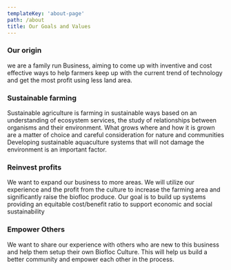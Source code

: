 ```yaml
---
templateKey: 'about-page'
path: /about
title: Our Goals and Values
---
```

### Our origin
we are a family run Business, aiming to come up with inventive and cost effective ways to help farmers keep up with the current trend of technology and get the most profit using less land area.

### Sustainable farming
Sustainable agriculture is farming in sustainable ways based on an understanding of ecosystem services, the study of relationships between organisms and their environment. What grows where and how it is grown are a matter of choice and careful consideration for nature and communities Developing sustainable aquaculture systems that will not damage the environment is an important factor.

### Reinvest profits
We want to expand our business to more areas. We will utilize our experience and the profit from the culture to increase the farming area and significantly raise the biofloc produce. Our goal is to build up systems providing an equitable cost/benefit ratio to support economic and social sustainability

### Empower Others
We want to share our experience with others who are new to this business and help them setup their own Biofloc Culture. This will help us build a better community and empower each other in the process.
